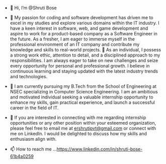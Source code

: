 - 👋 Hi, I’m @Shruti Bose
- 👀 My passion for coding and software development has driven me to excel in my studies and explore various domains within the IT industry. I have a keen interest in software, web, and game development and aspire to work for a product-based company as a Software Engineer in the future. As a fresher, I am eager to immerse myself in the professional environment of an IT company and contribute my knowledge and skills to real-world projects.
📌 As an individual, I possess a strong work ethic, attention to detail, and a disciplined approach to my responsibilities. I am always eager to take on new challenges and seize every opportunity for personal and professional growth. I believe in continuous learning and staying updated with the latest industry trends and technologies.


- 🌱 I am currently pursuing my B.Tech from the School of Engineering at NSEC specializing in Computer Science Engineering. I am an ambitious and motivated individual seeking a valuable internship opportunity to enhance my skills, gain practical experience, and launch a successful career in the field of IT.
- 💞️ If you are interested in connecting with me regarding internship opportunities or any other position within your esteemed organization, please feel free to email me at ershrutipvt@gmail.com or connect with me on LinkedIn. I would be delighted to discuss how my skills and enthusiasm align with.
- 📫 How to reach me ...https://www.linkedin.com/in/shruti-bose-61b4a0259

<!---
Shrutibose/Shrutibose is a ✨ special ✨ repository because its `README.md` (this file) appears on your GitHub profile.
You can click the Preview link to take a look at your changes.
--->
